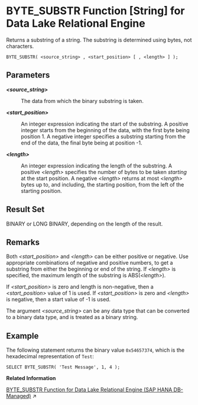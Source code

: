 <!-- loio81f42f4e6ce21014ab50bd987169f496 -->

# BYTE\_SUBSTR Function \[String\] for Data Lake Relational Engine

Returns a substring of a string. The substring is determined using bytes, not characters.



```
BYTE_SUBSTR( <source_string> , <start_position> [ , <length> ] );
```



<a name="loio81f42f4e6ce21014ab50bd987169f496__BYTE_SUBSTR_parm1"/>

## Parameters


<dl>
<dt><b>

*<source\_string\>* 

</b></dt>
<dd>

The data from which the binary substring is taken.



</dd><dt><b>

*<start\_position\>* 

</b></dt>
<dd>

An integer expression indicating the start of the substring. A positive integer starts from the beginning of the data, with the first byte being position 1. A negative integer specifies a substring starting from the end of the data, the final byte being at position -1.



</dd><dt><b>

*<length\>* 

</b></dt>
<dd>

An integer expression indicating the length of the substring. A positive *<length\>* specifies the number of bytes to be taken *starting* at the start position. A negative *<length\>* returns at most *<length\>* bytes up to, and including, the starting position, from the left of the starting position.



</dd>
</dl>



<a name="loio81f42f4e6ce21014ab50bd987169f496__BYTE_SUBSTR_returns1"/>

## Result Set

BINARY or LONG BINARY, depending on the length of the result.



<a name="loio81f42f4e6ce21014ab50bd987169f496__BYTE_SUBSTR_remarks1"/>

## Remarks

Both *<start\_position\>* and *<length\>* can be either positive or negative. Use appropriate combinations of negative and positive numbers, to get a substring from either the beginning or end of the string. If *<length\>* is specified, the maximum length of the substring is ABS\(*<length\>*\).

If *<start\_position\>* is zero and length is non-negative, then a *<start\_position\>* value of 1 is used. If *<start\_position\>* is zero and *<length\>* is negative, then a start value of -1 is used.

The argument *<source\_string\>* can be any data type that can be converted to a binary data type, and is treated as a binary string.



## Example

The following statement returns the binary value `0x54657374`, which is the hexadecimal representation of `Test`:

```
SELECT BYTE_SUBSTR( 'Test Message', 1, 4 );
```

**Related Information**  


[BYTE_SUBSTR Function for Data Lake Relational Engine (SAP HANA DB-Managed)](https://help.sap.com/viewer/a898e08b84f21015969fa437e89860c8/2024_1_QRC/en-US/e7559cd08946434ba594a85bc232958e.html "Returns a substring of a string. The substring is determined using bytes, not characters.") :arrow_upper_right:

